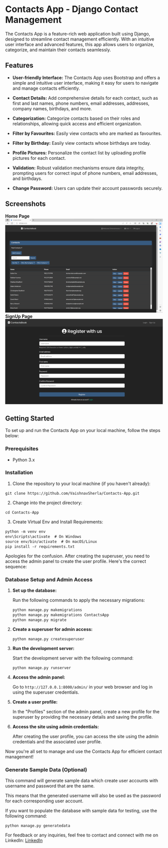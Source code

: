 # Contacts App - Django Contact Management

The Contacts App is a feature-rich web application built using Django, designed to streamline contact management efficiently. With an intuitive user interface and advanced features, this app allows users to organize, categorize, and maintain their contacts seamlessly.

## Features

- **User-friendly Interface:** The Contacts App uses Bootstrap and offers a simple and intuitive user interface, making it easy for users to navigate and manage contacts efficiently.

- **Contact Details:** Add comprehensive details for each contact, such as first and last names, phone numbers, email addresses, addresses, company names, birthdays, and more.

- **Categorization:** Categorize contacts based on their roles and relationships, allowing quick access and efficient organization.

- **Filter by Favourites:** Easily view contacts who are marked as favourites.

- **Filter by Birthday:** Easily view contacts whose birthdays are today.

- **Profile Pictures:** Personalize the contact list by uploading profile pictures for each contact.

- **Validation:** Robust validation mechanisms ensure data integrity, prompting users for correct input of phone numbers, email addresses, and birthdays.

- **Change Password:** Users can update their account passwords securely.

## Screenshots
**Home Page**
![Contact Index Page](Screenshots/index.png)
**SignUp Page**
![Signup Page](Screenshots/signup.png)

## Getting Started

To set up and run the Contacts App on your local machine, follow the steps below:

### Prerequisites

- Python 3.x

### Installation

1. Clone the repository to your local machine (if you haven't already):

```
git clone https://github.com/VaishnavSherla/Contacts-App.git
```

2. Change into the project directory:

```
cd Contacts-App
```

3. Create Virtual Env and Install Requirements:

```
python -m venv env
env\Scripts\activate  # On Windows
source env/bin/activate  # On macOS/Linux
pip install -r requirements.txt
```
Apologies for the confusion. After creating the superuser, you need to access the admin panel to create the user profile. Here's the correct sequence:

### Database Setup and Admin Access

1. **Set up the database:**

   Run the following commands to apply the necessary migrations:

   ```
   python manage.py makemigrations
   python manage.py makemigrations ContactsApp
   python manage.py migrate
   ```

2. **Create a superuser for admin access:**

   ```
   python manage.py createsuperuser
   ```

3. **Run the development server:**

   Start the development server with the following command:

   ```
   python manage.py runserver
   ```

4. **Access the admin panel:**

   Go to `http://127.0.0.1:8000/admin/` in your web browser and log in using the superuser credentials.

5. **Create a user profile:**

   In the "Profiles" section of the admin panel, create a new profile for the superuser by providing the necessary details and saving the profile.

6. **Access the site using admin credentials:**

   After creating the user profile, you can access the site using the admin credentials and the associated user profile.

Now you're all set to manage and use the Contacts App for efficient contact management!

### Generate Sample Data (Optional)
This command will generate sample data which create user accounts with username and password that are the same. 

This means that the generated username will also be used as the password for each corresponding user account.

If you want to populate the database with sample data for testing, use the following command:

```
python manage.py generatedata
```

For feedback or any inquiries, feel free to contact and connect with me on LinkedIn:
[LinkedIn](https://www.linkedin.com/in/vaishnav-sherla/)
